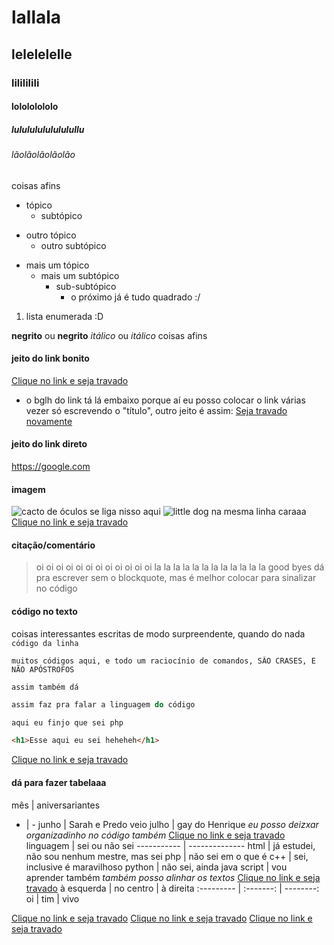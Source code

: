 # lallala
## lelelelelle
### lilililili
#### lolololololo
##### lulululululululullu
###### lãolãolãolãolão
coisas afins
* tópico
    + subtópico
- outro tópico
    - outro subtópico
+ mais um tópico
    * mais um subtópico
        + sub-subtópico
            - o próximo já é tudo quadrado :/
1. lista enumerada :D

**negrito** ou __negrito__
*itálico* ou _itálico_
coisas afins

#### jeito do link bonito
[Clique no link e seja travado] 
* o bglh do link tá lá embaixo porque aí eu posso colocar o link várias vezer só escrevendo o "título", outro jeito é assim:
[Seja travado novamente](https://google.com)

#### jeito do link direto
<https://google.com>

#### imagem
![cacto de óculos](https://mundoconectado.com.br/uploads/2022/05/25/25658/cacto.jpg)
se liga nisso aqui ![little dog](https://pipz.com/static/images/blog/eddie.png) na mesma linha caraaa
[Clique no link e seja travado]

#### citação/comentário
> oi oi oi oi oi oi oi oi oi oi oi oi
> la la la la la la la la la la la la
> good byes
dá pra escrever sem o blockquote, mas é melhor colocar para sinalizar no código

#### código no texto
coisas interessantes escritas de modo surpreendente, quando do nada `código da linha` 

```
muitos códigos aqui, e todo um raciocínio de comandos, SÃO CRASES, E NÃO APÓSTROFOS
```
~~~
assim também dá
~~~
```javascript
assim faz pra falar a linguagem do código
``` 
~~~php
aqui eu finjo que sei php
~~~
~~~html
<h1>Esse aqui eu sei heheheh</h1>
~~~
[Clique no link e seja travado]

#### dá para fazer tabelaaa

mês | aniversariantes 
- | - 
junho | Sarah e Predo veio
julho | gay do Henrique
*eu posso deizxar organizadinho no código também*
[Clique no link e seja travado]
linguagem   | sei ou não sei
----------- | --------------
html        | já estudei, não sou nenhum mestre, mas sei
php         | não sei em o que é
c++         | sei, inclusive é maravilhoso
python      | não sei, ainda
java script | vou aprender também
*também posso alinhar os textos*
[Clique no link e seja travado]
à esquerda | no centro | à direita
:--------- | :-------: | --------:
oi         | tim       | vivo

[Clique no link e seja travado]
[Clique no link e seja travado]
[Clique no link e seja travado]


[Clique no link e seja travado]: https://google.com